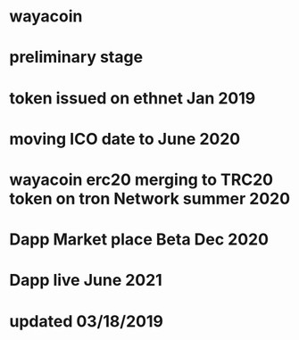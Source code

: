 # wayacoin 
# 
# preliminary stage
# token issued on ethnet Jan 2019
# moving ICO date to June 2020
# wayacoin erc20 merging to TRC20 token on tron Network summer 2020
# Dapp Market place Beta Dec 2020
# Dapp live June 2021
#
# updated 03/18/2019
